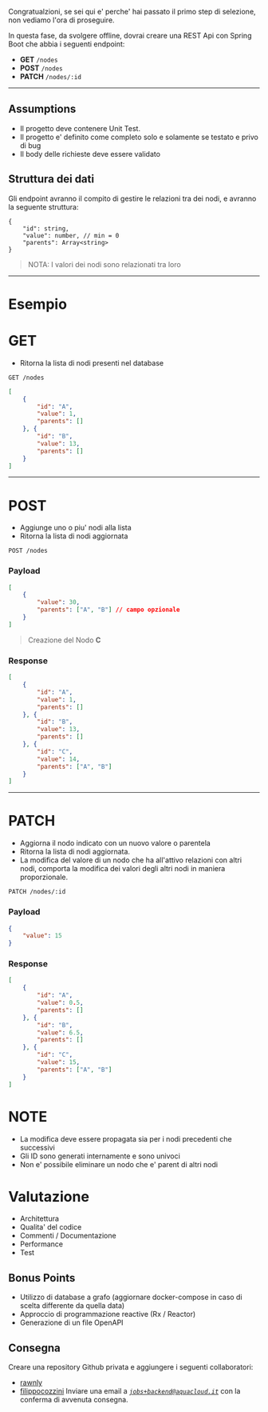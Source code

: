 Congratualzioni, se sei qui e' perche' hai passato il primo step di selezione, non vediamo l'ora di proseguire.

In questa fase, da svolgere offline, dovrai creare una REST Api con Spring Boot che abbia i seguenti endpoint:

- **GET** `/nodes`
- **POST** `/nodes`
- **PATCH** `/nodes/:id`
---
## Assumptions 
- Il progetto deve contenere Unit Test. 
- Il progetto e' definito come completo solo e solamente se testato e privo di bug
- Il body delle richieste deve essere validato

## Struttura dei dati
Gli endpoint avranno il compito di gestire le relazioni tra dei nodi, e avranno la seguente struttura:

```jsonc
{
	"id": string,
	"value": number, // min = 0
	"parents": Array<string> 
}
```
> NOTA: I valori dei nodi sono relazionati tra loro

---


# Esempio 

# GET
- Ritorna la lista di nodi presenti nel database

```http
GET /nodes
```

```json
[
	{
		"id": "A",
		"value": 1,
		"parents": []
	}, {
		"id": "B",
		"value": 13,
		"parents": []
	}
]
```

---
# POST 
- Aggiunge uno o piu' nodi alla lista
- Ritorna la lista di nodi aggiornata

```http
POST /nodes 
```

### **Payload**

```json
[
	{
		"value": 30,
		"parents": ["A", "B"] // campo opzionale
	}
]
```
> Creazione del Nodo **C**

### Response

```json
[
	{
		"id": "A",
		"value": 1,
		"parents": []
	}, {
		"id": "B",
		"value": 13,
		"parents": []
	}, {
		"id": "C",
		"value": 14,
		"parents": ["A", "B"]
	}
]
```

---
# PATCH 
- Aggiorna  il nodo indicato con un nuovo valore o parentela
- Ritorna la lista di nodi aggiornata.
- La modifica del valore di un nodo che ha all'attivo relazioni con altri nodi, comporta la modifica dei valori degli altri nodi in maniera proporzionale.

```http
PATCH /nodes/:id
```

### Payload

```json
{
	"value": 15
}
```

### Response

```json
[
	{
		"id": "A",
		"value": 0.5,
		"parents": []
	}, {
		"id": "B",
		"value": 6.5,
		"parents": []
	}, {
		"id": "C",
		"value": 15,
		"parents": ["A", "B"]
	}
]
```


# NOTE 
- La modifica deve essere propagata sia per i nodi precedenti che successivi
- Gli ID sono generati internamente e sono univoci
- Non e' possibile eliminare un nodo che e' parent di altri nodi

# Valutazione
- Architettura
- Qualita' del codice 
- Commenti / Documentazione
- Performance 
- Test

## Bonus Points
- Utilizzo di database a grafo (aggiornare docker-compose in caso di scelta differente da quella data)
- Approccio di programmazione reactive (Rx / Reactor)
- Generazione di un file OpenAPI

## Consegna
Creare una repository Github privata e aggiungere i seguenti collaboratori:
- [rawnly](https://github.com/rawnly)
- [filippocozzini](https://github.com/filippocozzini)
Inviare una email a _[`jobs+backend@aquacloud.it`](mailto:jobs+backend@aquacloud.it)_ con la conferma di avvenuta consegna.
